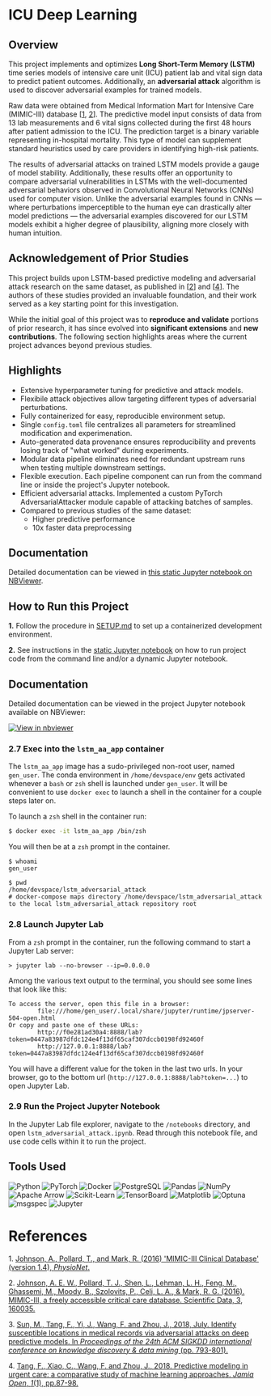 # ICU Deep Learning


## Overview

This project implements and optimizes **Long Short-Term Memory (LSTM)** time series models of intensive care unit (ICU) patient lab and vital sign data to predict patient outcomes. Additionally, an **adversarial attack** algorithm is used to discover adversarial examples for trained models.  

Raw data were obtained from Medical Information Mart for Intensive Care (MIMIC-III) database [[1](#ref_01), [2](#ref_02)]. The predictive model input consists of data from 13 lab measurements and 6 vital signs collected during the first 48 hours after patient admission to the ICU. The prediction target is a binary variable representing in-hospital mortality. This type of model can supplement standard heuristics used by care providers in identifying high-risk patients.

The results of adversarial attacks on trained LSTM models provide a gauge of model stability. Additionally, these results offer an opportunity to compare adversarial vulnerabilities in LSTMs with the well-documented adversarial behaviors observed in Convolutional Neural Networks (CNNs) used for computer vision. Unlike the adversarial examples found in CNNs — where perturbations imperceptible to the human eye can drastically alter model predictions — the adversarial examples discovered for our LSTM models exhibit a higher degree of plausibility, aligning more closely with human intuition.

## Acknowledgement of Prior Studies  

This project builds upon LSTM-based predictive modeling and adversarial attack research on the same dataset, as published in [[2](#ref_03)] and [[4](#ref_04)]. The authors of these studies provided an invaluable foundation, and their work served as a key starting point for this investigation.  

While the initial goal of this project was to **reproduce and validate** portions of prior research, it has since evolved into **significant extensions** and **new contributions**. The following section highlights areas where the current project advances beyond previous studies.


## Highlights

- Extensive hyperparameter tuning for predictive and attack models.
- Flexibile attack objectives allow targeting different types of adversarial perturbations.
- Fully containerized for easy, reproducible environment setup.
- Single `config.toml` file centralizes all parameters for streamlined modification and experimenation.
- Auto-generated data provenance ensures reproducibility and prevents losing track of "what worked" during experiments.
- Modular data pipeline eliminates need for redundant upstream runs when testing multiple downstream settings.
- Flexible execution. Each pipeline component can run from the command line or inside the project's Jupyter notebook.
- Efficient adversarial attacks. Implemented a custom PyTorch AdversarialAttacker module capable of attacking batches of samples.
- Compared to previous studies of the same dataset:
  - Higher predictive performance
  - 10x faster data preprocessing

## Documentation

Detailed documentation can be viewed in [this static Jupyter notebook on NBViewer](https://nbviewer.org/github/duanegoodner/lstm_adversaria_attack/blob/update_docs/notebooks/icu_deep_learning.ipynb).

## How to Run this Project

**1.** Follow the procedure in [SETUP.md](SETUP.md) to set up a containerized development environment.

**2.** See instructions in the [static Jupyter notebook](https://nbviewer.org/github/duanegoodner/lstm_adversarial_attack/blob/main/notebooks/project/notebooks/icu_deep_learning.ipynb) on how to run project code from the command line and/or a dynamic Jupyter notebook.


## Documentation

Detailed documentation can be viewed in the project Jupyter notebook available on NBViewer: 

[![View in nbviewer](https://img.shields.io/badge/Open%20in-nbviewer-orange)](https://nbviewer.org/github/duanegoodner/lstm_adversarial_attack/blob/main/notebooksproject/notebooks/icu_deep_learning.ipynb)





### 2.7 Exec into the `lstm_aa_app` container

The `lstm_aa_app` image has a sudo-privileged non-root user,  named `gen_user`.  The conda environment in `/home/devspace/env` gets activated whenever a `bash` or `zsh` shell is launched under `gen_user`. It will be convenient to use `docker exec` to launch a shell in the container for a couple steps later on.

To launch a `zsh` shell in the container run:

```bash 
$ docker exec -it lstm_aa_app /bin/zsh
```

You will then be at a `zsh` prompt in the container.

```shell
$ whoami
gen_user

$ pwd
/home/devspace/lstm_adversarial_attack
# docker-compose maps directory /home/devspace/lstm_adversarial_attack to the local lstm_adversarial_attack repository root
```

### 2.8 Launch Jupyter Lab

From a `zsh` prompt in the container, run the following command to start a Jupyter Lab server:

```
> jupyter lab --no-browser --ip=0.0.0.0
```

Among the various text output to the terminal, you should see some lines that look like this:

```
To access the server, open this file in a browser:
        file:///home/gen_user/.local/share/jupyter/runtime/jpserver-504-open.html
Or copy and paste one of these URLs:
        http://f0e281ad30a4:8888/lab?token=0447a83987dfdc124e4f13df65caf307dccb0198fd92460f
        http://127.0.0.1:8888/lab?token=0447a83987dfdc124e4f13df65caf307dccb0198fd92460f
```

You will have a different value for the token in the last two urls. In your browser, go to the bottom url (`http://127.0.0.1:8888/lab?token=...`) to open Jupyter Lab.



### 2.9 Run the Project Jupyter Notebook

In the Jupyter Lab file explorer, navigate to the `/notebooks` directory, and open `lstm_adversarial_attack.ipynb`. Read through this notebook file, and use code cells within it to run the project.


## Tools Used 

![Python](https://img.shields.io/badge/Python-3.9%2B-blue?logo=python)   ![PyTorch](https://img.shields.io/badge/PyTorch-%23EE4C2C?logo=pytorch&logoColor=white)   ![Docker](https://img.shields.io/badge/Docker-2496ED?logo=docker&logoColor=white)   ![PostgreSQL](https://img.shields.io/badge/PostgreSQL-336791?logo=postgresql&logoColor=white) ![Pandas](https://img.shields.io/badge/Pandas-150458?logo=pandas&logoColor=white)   ![NumPy](https://img.shields.io/badge/NumPy-013243?logo=numpy&logoColor=white) ![Apache Arrow](https://img.shields.io/badge/Apache%20Arrow-0E77B3?logo=apache) ![Scikit-Learn](https://img.shields.io/badge/Scikit--Learn-F7931E?logo=scikit-learn&logoColor=white)   ![TensorBoard](https://img.shields.io/badge/TensorBoard-FF6F00?logo=tensorflow&logoColor=white)   ![Matplotlib](https://img.shields.io/badge/Matplotlib-11557C?logo=plotly&logoColor=white)   ![Optuna](https://img.shields.io/badge/Optuna-7C3AED?logo=python&logoColor=white) ![msgspec](https://img.shields.io/badge/msgspec-blue) ![Jupyter](https://img.shields.io/badge/Jupyter-F37626.svg?&logo=Jupyter&logoColor=white)



# References


<a><a id="ref_01">1.</a> </a>[Johnson, A., Pollard, T., and Mark, R. (2016) 'MIMIC-III Clinical Database' (version 1.4), *PhysioNet*.](https://doi.org/10.13026/C2XW26) 

<a id="ref_02">2.</a> [Johnson, A. E. W., Pollard, T. J., Shen, L., Lehman, L. H., Feng, M., Ghassemi, M., Moody, B., Szolovits, P., Celi, L. A., & Mark, R. G. (2016). MIMIC-III, a freely accessible critical care database. Scientific Data, 3, 160035.](https://www.nature.com/articles/sdata201635)

<a id="ref_03">3.</a> [Sun, M., Tang, F., Yi, J., Wang, F. and Zhou, J., 2018, July. Identify susceptible locations in medical records via adversarial attacks on deep predictive models. In *Proceedings of the 24th ACM SIGKDD international conference on knowledge discovery & data mining* (pp. 793-801).](https://dl.acm.org/doi/10.1145/3219819.3219909)

<a id="ref_04">4.</a> [Tang, F., Xiao, C., Wang, F. and Zhou, J., 2018. Predictive modeling in urgent care: a comparative study of machine learning approaches. *Jamia Open*, *1*(1), pp.87-98.](https://academic.oup.com/jamiaopen/article/1/1/87/5032901)

